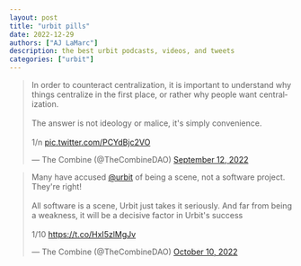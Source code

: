 ```yaml
---
layout: post
title: "urbit pills"
date: 2022-12-29
authors: ["AJ LaMarc"]
description: the best urbit podcasts, videos, and tweets
categories: ["urbit"]
---
```


<blockquote class="twitter-tweet"><p lang="en" dir="ltr">In order to counteract centralization, it is important to understand why things centralize in the first place, or rather why people want centralization.<br><br>The answer is not ideology or malice, it&#39;s simply convenience. <br><br>1/n <a href="https://t.co/PCYdBjc2VO">pic.twitter.com/PCYdBjc2VO</a></p>&mdash; The Combine (@TheCombineDAO) <a href="https://twitter.com/TheCombineDAO/status/1569387340618948613?ref_src=twsrc%5Etfw">September 12, 2022</a></blockquote> <script async src="https://platform.twitter.com/widgets.js" charset="utf-8"></script>

<blockquote class="twitter-tweet"><p lang="en" dir="ltr">Many have accused <a href="https://twitter.com/urbit?ref_src=twsrc%5Etfw">@urbit</a> of being a scene, not a software project. They&#39;re right! <br><br>All software is a scene, Urbit just takes it seriously. And far from being a weakness, it will be a decisive factor in Urbit&#39;s success <br><br>1/10 <a href="https://t.co/HxI5zlMgJv">https://t.co/HxI5zlMgJv</a></p>&mdash; The Combine (@TheCombineDAO) <a href="https://twitter.com/TheCombineDAO/status/1579576999152353280?ref_src=twsrc%5Etfw">October 10, 2022</a></blockquote> <script async src="https://platform.twitter.com/widgets.js" charset="utf-8"></script>
